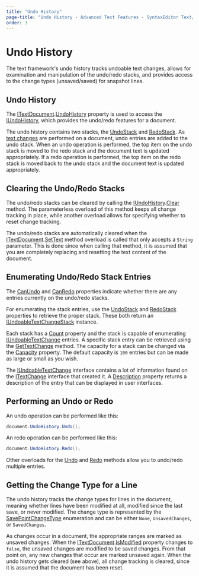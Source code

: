 ```yaml
---
title: "Undo History"
page-title: "Undo History - Advanced Text Features - SyntaxEditor Text/Parsing Framework"
order: 3
---
```

# Undo History

The text framework's undo history tracks undoable text changes, allows for examination and manipulation of the undo/redo stacks, and provides access to the change types (unsaved/saved) for snapshot lines.

## Undo History

The [ITextDocument](xref:ActiproSoftware.Text.ITextDocument).[UndoHistory](xref:ActiproSoftware.Text.ITextDocument.UndoHistory) property is used to access the [IUndoHistory](xref:ActiproSoftware.Text.Undo.IUndoHistory), which provides the undo/redo features for a document.

The undo history contains two stacks, the [UndoStack](xref:ActiproSoftware.Text.Undo.IUndoHistory.UndoStack) and [RedoStack](xref:ActiproSoftware.Text.Undo.IUndoHistory.RedoStack).  As [text changes](../core-text/text-changes.md) are performed on a document, undo entries are added to the undo stack.  When an undo operation is performed, the top item on the undo stack is moved to the redo stack and the document text is updated appropriately.  If a redo operation is performed, the top item on the redo stack is moved back to the undo stack and the document text is updated appropriately.

## Clearing the Undo/Redo Stacks

The undo/redo stacks can be cleared by calling the [IUndoHistory](xref:ActiproSoftware.Text.Undo.IUndoHistory).[Clear](xref:ActiproSoftware.Text.Undo.IUndoHistory.Clear*) method.  The parameterless overload of this method keeps all change tracking in place, while another overload allows for specifying whether to reset change tracking.

The undo/redo stacks are automatically cleared when the [ITextDocument](xref:ActiproSoftware.Text.ITextDocument).[SetText](xref:ActiproSoftware.Text.ITextDocument.SetText*) method overload is called that only accepts a `String` parameter.  This is done since when calling that method, it is assumed that you are completely replacing and resetting the text content of the document.

## Enumerating Undo/Redo Stack Entries

The [CanUndo](xref:ActiproSoftware.Text.Undo.IUndoHistory.CanUndo) and [CanRedo](xref:ActiproSoftware.Text.Undo.IUndoHistory.CanRedo) properties indicate whether there are any entries currently on the undo/redo stacks.

For enumerating the stack entries, use the [UndoStack](xref:ActiproSoftware.Text.Undo.IUndoHistory.UndoStack) and [RedoStack](xref:ActiproSoftware.Text.Undo.IUndoHistory.RedoStack) properties to retrieve the proper stack.  These both return an [IUndoableTextChangeStack](xref:ActiproSoftware.Text.Undo.IUndoableTextChangeStack) instance.

Each stack has a [Count](xref:ActiproSoftware.Text.Undo.IUndoableTextChangeStack.Count) property and the stack is capable of enumerating [IUndoableTextChange](xref:ActiproSoftware.Text.Undo.IUndoableTextChange) entries.  A specific stack entry can be retrieved using the [GetTextChange](xref:ActiproSoftware.Text.Undo.IUndoableTextChangeStack.GetTextChange*) method.  The capacity for a stack can be changed via the [Capacity](xref:ActiproSoftware.Text.Undo.IUndoableTextChangeStack.Capacity) property.  The default capacity is `100` entries but can be made as large or small as you wish.

The [IUndoableTextChange](xref:ActiproSoftware.Text.Undo.IUndoableTextChange) interface contains a lot of information found on the [ITextChange](xref:ActiproSoftware.Text.ITextChange) interface that created it.  A [Description](xref:ActiproSoftware.Text.Undo.IUndoableTextChange.Description) property returns a description of the entry that can be displayed in user interfaces.

## Performing an Undo or Redo

An undo operation can be performed like this:

```csharp
document.UndoHistory.Undo();
```

An redo operation can be performed like this:

```csharp
document.UndoHistory.Redo();
```

Other overloads for the [Undo](xref:ActiproSoftware.Text.Undo.IUndoHistory.Undo*) and [Redo](xref:ActiproSoftware.Text.Undo.IUndoHistory.Redo*) methods allow you to undo/redo multiple entries.

## Getting the Change Type for a Line

The undo history tracks the change types for lines in the document, meaning whether lines have been modified at all, modified since the last save, or never modified.  The change type is represented by the [SavePointChangeType](xref:ActiproSoftware.Text.Undo.SavePointChangeType) enumeration and can be either `None`, `UnsavedChanges`, or `SavedChanges`.

As changes occur in a document, the appropriate ranges are marked as unsaved changes.  When the [ITextDocument](xref:ActiproSoftware.Text.ITextDocument).[IsModified](xref:ActiproSoftware.Text.ITextDocument.IsModified) property changes to `false`, the unsaved changes are modified to be saved changes.  From that point on, any new changes that occur are marked unsaved again.  When the undo history gets cleared (see above), all change tracking is cleared, since it is assumed that the document has been reset.
